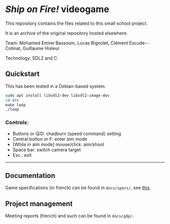 # *Ship on Fire!* videogame

This repository contains the files related to this small school project.

It is an archive of the original repository hosted elsewhere.

Team: Mohamed Emine Bassoum, Lucas Bignolet, Clément Escude--Cotinat, Guillaume Hisleur

Technology: SDL2 and C.

## Quickstart

This has been tested in a Debian-based system.

```bash
sudo apt install libsdl2-dev libsdl2-image-dev
cd src
make loop 
./loop
```

### Controls:
- Buttons or Q/D: chadburn (speed command) setting
- Central button or F: enter aim mode
- [While in aim mode] mouse/click: aim/shoot
- Space bar: switch camera target
- Esc.: exit

---

## Documentation

Game specifications (in french) can be found in `docs/specs/`, see [this](docs/specs/README.md).

## Project management

Meeting reports (french) and such can be found in `docs/gdp/`.
